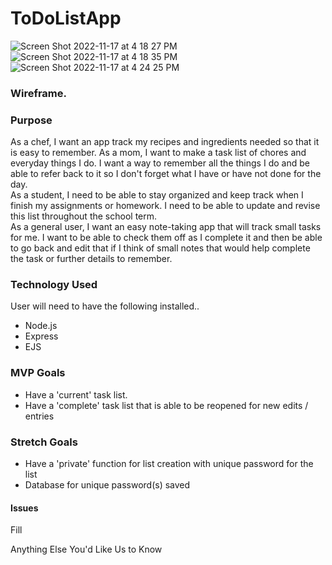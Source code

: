 # ToDoListApp
![Screen Shot 2022-11-17 at 4 18 27 PM](https://user-images.githubusercontent.com/115204404/202765888-c0d2f03f-9d03-4f36-84e2-36df95d8095a.png)
![Screen Shot 2022-11-17 at 4 18 35 PM](https://user-images.githubusercontent.com/115204404/202765892-2a863734-ec99-4437-89f1-f7fce0371e23.png)
![Screen Shot 2022-11-17 at 4 24 25 PM](https://user-images.githubusercontent.com/115204404/202765895-9a069259-b951-4f8c-9943-e39a336d9bc3.png)
<h3>Wireframe.</h3> 

<h3>Purpose </h3>
As a chef, I want an app track my recipes and ingredients needed so that it is easy to remember.
As a mom, I want to make a task list of chores and everyday things I do. I want a way to remember all the things I do and be able to refer back to it so I don't forget what I have or have not done for the day. <br />
As a student, I need to be able to stay organized and keep track when I finish my assignments or homework. I need to be able to update and revise this list throughout the school term. <br />
As a general user, I want an easy note-taking app that will track small tasks for me. I want to be able to check them off as I complete it and then be able to go back and edit that if I think of small notes that would help complete the task or further details to remember.  <br />

<h3>Technology Used</h3>
User will need to have the following installed..
<ul>
<li> Node.js</li>
<li> Express</li>
<li> EJS</li>
</ul>

<h3>MVP Goals</h3>
<ul>
<li>Have a 'current' task list.</li>
<li>Have a 'complete' task list that is able to be reopened for new edits / entries</li>
</ul>
<h3>Stretch Goals</h3>
<ul>
<li>Have a 'private' function for list creation with unique password for the list</li>
<li>Database for unique password(s) saved</li>
</ul>
<h4>Issues</h4>
<p> Fill
</p>
Anything Else You'd Like Us to Know
